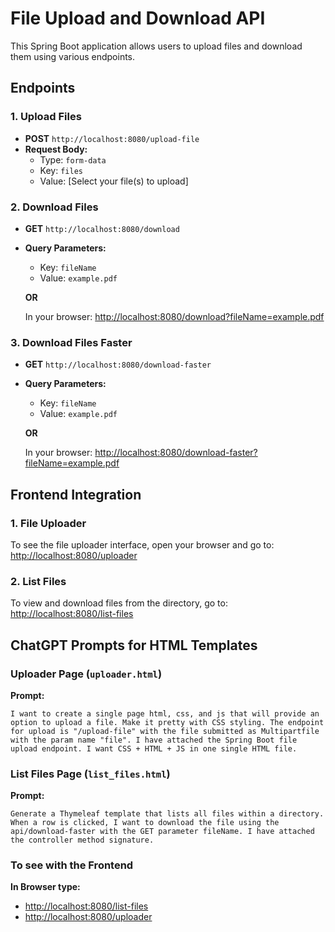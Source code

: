 # File Upload and Download API

This Spring Boot application allows users to upload files and download them using various endpoints.

## Endpoints

### 1. **Upload Files**
- **POST** `http://localhost:8080/upload-file`
- **Request Body:** 
  - Type: `form-data`
  - Key: `files`
  - Value: [Select your file(s) to upload]

### 2. **Download Files**
- **GET** `http://localhost:8080/download`
- **Query Parameters:**
  - Key: `fileName`
  - Value: `example.pdf`
  
  **OR**

  In your browser: [http://localhost:8080/download?fileName=example.pdf](http://localhost:8080/download?fileName=example.pdf)

### 3. **Download Files Faster**
- **GET** `http://localhost:8080/download-faster`
- **Query Parameters:**
  - Key: `fileName`
  - Value: `example.pdf`
  
  **OR**

  In your browser: [http://localhost:8080/download-faster?fileName=example.pdf](http://localhost:8080/download-faster?fileName=example.pdf)

## Frontend Integration

### 1. **File Uploader**
To see the file uploader interface, open your browser and go to: [http://localhost:8080/uploader](http://localhost:8080/uploader)

### 2. **List Files**
To view and download files from the directory, go to: [http://localhost:8080/list-files](http://localhost:8080/list-files)

## ChatGPT Prompts for HTML Templates

### **Uploader Page (`uploader.html`)**

**Prompt:**  
```
I want to create a single page html, css, and js that will provide an option to upload a file. Make it pretty with CSS styling. The endpoint for upload is "/upload-file" with the file submitted as Multipartfile with the param name "file". I have attached the Spring Boot file upload endpoint. I want CSS + HTML + JS in one single HTML file.
```

### **List Files Page (`list_files.html`)**

**Prompt:**  
```
Generate a Thymeleaf template that lists all files within a directory. When a row is clicked, I want to download the file using the api/download-faster with the GET parameter fileName. I have attached the controller method signature.
```


### **To see with the Frontend**
**In Browser type:**

- [http://localhost:8080/list-files](http://localhost:8080/list-files)  
- [http://localhost:8080/uploader](http://localhost:8080/uploader)


